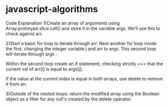 # javascript-algorithms
Code Explanation
1)Create an array of arguments using Array.prototype.slice.call() and store it in the variable args. We’ll use this to check against arr.

2)Start a basic for loop to iterate through arr. Nest another for loop inside the first, changing the integer variable j and arr to args. This second loop will iterate through args .

Within the second loop create an if statement, checking strictly === that the current val of arr[i] is equal to args[j].

If the value at the current index is equal in both arrays, use delete to remove it from arr.

3)Outside of the nested loops: return the modified array using the Boolean object as a filter for any null's created by the delete operator.
